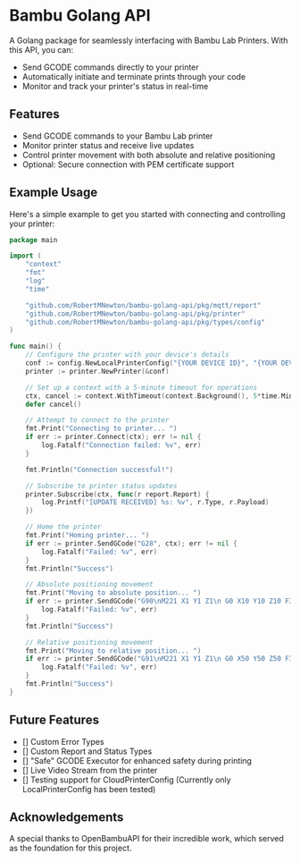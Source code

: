 # Bambu Golang API

A Golang package for seamlessly interfacing with Bambu Lab Printers. With this API, you can:

- Send GCODE commands directly to your printer
- Automatically initiate and terminate prints through your code
- Monitor and track your printer's status in real-time

## Features

- Send GCODE commands to your Bambu Lab printer
- Monitor printer status and receive live updates
- Control printer movement with both absolute and relative positioning
- Optional: Secure connection with PEM certificate support

## Example Usage

Here's a simple example to get you started with connecting and controlling your printer:

```go
package main

import (
	"context"
	"fmt"
	"log"
	"time"

	"github.com/RobertMNewton/bambu-golang-api/pkg/mqtt/report"
	"github.com/RobertMNewton/bambu-golang-api/pkg/printer"
	"github.com/RobertMNewton/bambu-golang-api/pkg/types/config"
)

func main() {
	// Configure the printer with your device's details
	conf := config.NewLocalPrinterConfig("{YOUR DEVICE ID}", "{YOUR DEVICE IP ADDRESS}", "{YOUR DEVICE ACCESS CODE}", "{PATH TO PEM CERT (OPTIONAL)}")
	printer := printer.NewPrinter(&conf)

	// Set up a context with a 5-minute timeout for operations
	ctx, cancel := context.WithTimeout(context.Background(), 5*time.Minute)
	defer cancel()

	// Attempt to connect to the printer
	fmt.Print("Connecting to printer... ")
	if err := printer.Connect(ctx); err != nil {
		log.Fatalf("Connection failed: %v", err)
	}

	fmt.Println("Connection successful!")

	// Subscribe to printer status updates
	printer.Subscribe(ctx, func(r report.Report) {
		log.Printf("[UPDATE RECEIVED] %s: %v", r.Type, r.Payload)
	})

	// Home the printer
	fmt.Print("Homing printer... ")
	if err := printer.SendGCode("G28", ctx); err != nil {
		log.Fatalf("Failed: %v", err)
	}
	fmt.Println("Success")

	// Absolute positioning movement
	fmt.Print("Moving to absolute position... ")
	if err := printer.SendGCode("G90\nM221 X1 Y1 Z1\n G0 X10 Y10 Z10 F3000", ctx); err != nil {
		log.Fatalf("Failed: %v", err)
	}
	fmt.Println("Success")

	// Relative positioning movement
	fmt.Print("Moving to relative position... ")
	if err := printer.SendGCode("G91\nM221 X1 Y1 Z1\n G0 X50 Y50 Z50 F3000", ctx); err != nil {
		log.Fatalf("Failed: %v", err)
	}
	fmt.Println("Success")
}
```

## Future Features
- [] Custom Error Types
- [] Custom Report and Status Types
- [] "Safe" GCODE Executor for enhanced safety during printing
- [] Live Video Stream from the printer
- [] Testing support for CloudPrinterConfig (Currently only LocalPrinterConfig has been tested)
## Acknowledgements

A special thanks to OpenBambuAPI for their incredible work, which served as the foundation for this project.
